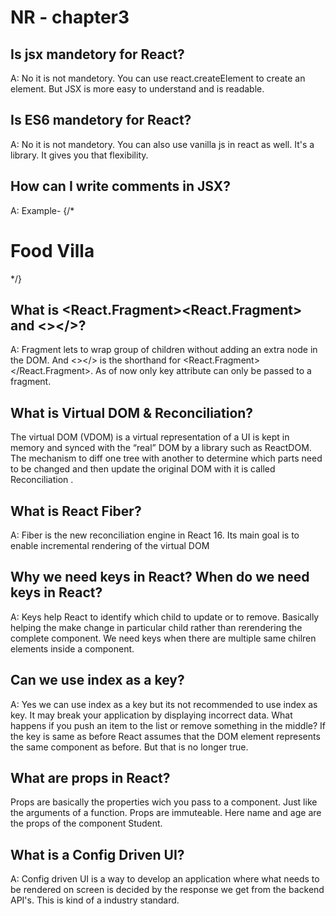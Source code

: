 # NR - chapter3

## Is jsx mandetory for React?
A: No it is not mandetory. You can use react.createElement to create an element. But JSX is more easy to understand and is readable.

## Is ES6 mandetory for React?
A: No it is not mandetory. You can also use vanilla js in react as well. It's a library. It gives you that flexibility.

## How can I write comments in JSX?
A:  Example-    {/* <h1>Food Villa</h1>  */}

## What is <React.Fragment><React.Fragment> and <></>?
A: Fragment lets to wrap group of children without adding an extra node in the DOM. And <></> is the shorthand for <React.Fragment></React.Fragment>. As of now only key attribute can only be passed to a fragment.

## What is Virtual DOM & Reconciliation?
The virtual DOM (VDOM) is a virtual representation of a UI is kept in memory and synced with the “real” DOM by a library such as ReactDOM.  The mechanism to diff one tree with another to determine which parts need to be changed and then update the original DOM with it is called Reconciliation .

## What is React Fiber?
A: Fiber is the new reconciliation engine in React 16. Its main goal is to enable incremental rendering of the virtual DOM

## Why we need keys in React? When do we need keys in React?
A: Keys help React to identify which child to update or to remove. Basically helping the make change in particular child rather than rerendering the complete component. We need keys when there are multiple same chilren elements inside a component.

## Can we use index as a key?
A: Yes we can use index as a key but its not recommended to use index as key. It may break your application by displaying incorrect data. What happens if you push an item to the list or remove something in the middle? If the key is same as before React assumes that the DOM element represents the same component as before. But that is no longer true.

## What are props in React?
Props are basically the properties wich you pass to a component. Just like the arguments of a function. Props are immuteable.
<Student name="Nitin" age={12} />
Here name and age are the props of the component Student.

## What is a Config Driven UI?
A: Config driven UI is a way to develop an application where what needs to be rendered on screen is decided by the response we get from the backend API's. This is kind of a industry standard. 


